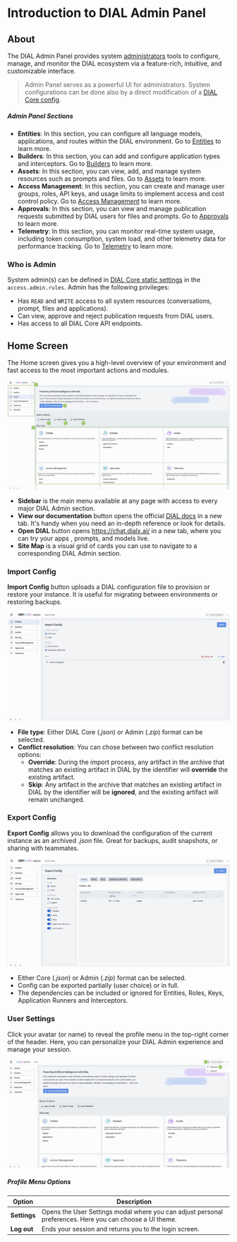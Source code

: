 # Introduction to DIAL Admin Panel

## About

The DIAL Admin Panel provides system [administrators](#who-is-admin) tools to configure, manage, and monitor the DIAL ecosystem via a feature-rich, intuitive, and customizable interface. 

> Admin Panel serves as a powerful UI for administrators. System configurations can be done also by a direct modification of a [DIAL Core config](https://github.com/epam/ai-dial-core).

##### Admin Panel Sections

* **Entities**: In this section, you can configure all language models, applications, and routes within the DIAL environment. Go to [Entities](/docs/platform/11.admin-panel/entities-models.md) to learn more.
* **Builders**: In this section, you can add and configure application types and interceptors. Go to [Builders](/docs/platform/11.admin-panel/builders-application-runners.md) to learn more.
* **Assets**: In this section, you can view, add, and manage system resources such as prompts and files. Go to [Assets](/docs/platform/11.admin-panel/assets-files.md) to learn more.
* **Access Management**: In this section, you can create and manage user groups, roles, API keys, and usage limits to implement access and cost control policy. Go to [Access Management](/docs/platform/11.admin-panel/access-management-roles.md) to learn more.
* **Approvals**: In this section, you can view and manage publication requests submitted by DIAL users for files and prompts. Go to [Approvals](/docs/platform/11.admin-panel/approvals-file-publications.md) to learn more.
* **Telemetry**: In this section, you can monitor real-time system usage, including token consumption, system load, and other telemetry data for performance tracking. Go to [Telemetry](/docs/platform/11.admin-panel/telemetry-dashboard.md) to learn more.

### Who is Admin

System admin(s) can be defined in [DIAL Core static settings](https://github.com/epam/ai-dial-core?tab=readme-ov-file#static-settings) in the `access.admin.rules`. Admin has the following privileges:

* Has `READ` and `WRITE` access to all system resources (conversations, prompt, files and applications).
* Can view, approve and reject publication requests from DIAL users. 
* Has access to all DIAL Core API endpoints.

## Home Screen

The Home screen gives you a high-level overview of your environment and fast access to the most important actions and modules.

![ ](img/img.png)

* **Sidebar** is the main menu available at any page with access to every major DIAL Admin section.
* **View our documentation** button opens the official [DIAL docs](https://docs.dialx.ai/) in a new tab. It's handy when you need an in-depth reference or look for details.
* **Open DIAL** button opens https://chat.dialx.ai/ in a new tab, where you can try your apps , prompts, and models live.
* **Site Map** is a visual grid of cards you can use to navigate to a corresponding DIAL Admin section.

### Import Config

**Import Config** button uploads a DIAL configuration file to provision or restore your instance. It is useful for migrating between environments or restoring backups.

![](img/img_56.png)

* **File type**: Either DIAL Core (_.json_) or Admin (_.zip_) format can be selected.
* **Conflict resolution**: You can chose between two conflict resolution options:
  * **Override**: During the import process, any artifact in the archive that matches an existing artifact in DIAL by the identifier will **override** the existing artifact.
  * **Skip**: Any artifact in the archive that matches an existing artifact in DIAL by the identifier will be **ignored**, and the existing artifact will remain unchanged.

### Export Config

**Export Config** allows you to download the configuration of the current instance as an archived *.json* file. Great for backups, audit snapshots, or sharing with teammates.

![](img/img_57.png)

* Either Core (_.json_) or Admin (_.zip_) format can be selected.
* Config can be exported partially (user choice) or in full.
* The dependencies can be included or ignored for Entities, Roles, Keys, Application Runners and Interceptors. 


### User Settings

Click your avatar (or name) to reveal the profile menu in the top-right corner of the header. Here, you can personalize your DIAL Admin experience and manage your session.

![](img/img_1.png)

##### Profile Menu Options

| Option       | Description                                                              |
| ------------ | ------------------------------------------------------------------------ |
| **Settings** | Opens the User Settings modal where you can adjust personal preferences. Here you can choose a UI theme.|
| **Log out**  | Ends your session and returns you to the login screen.                   |



